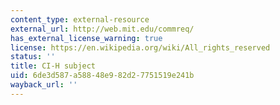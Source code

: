 ```yaml
---
content_type: external-resource
external_url: http://web.mit.edu/commreq/
has_external_license_warning: true
license: https://en.wikipedia.org/wiki/All_rights_reserved
status: ''
title: CI-H subject
uid: 6de3d587-a588-48e9-82d2-7751519e241b
wayback_url: ''
---
```

